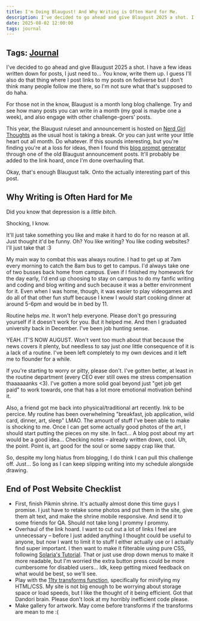 ```yaml
---
title: I'm Doing Blaugust! And Why Writing is Often Hard for Me.
description: I've decided to go ahead and give Blaugust 2025 a shot. I have a few ideas written down for posts, I just need to... You know, write them up. I guess I'll also do that thing where I post links to my posts on fediverse but I don't think many people follow me there, so I'm not sure what that's supposed to do haha. 
date: 2025-08-02 12:00:00
tags: journal
---
```

## Tags: [Journal](/blog/tag/journal)

I've decided to go ahead and give Blaugust 2025 a shot. I have a few ideas written down for posts, I just need to... You know, write them up. I guess I'll also do that thing where I post links to my posts on fediverse but I don't think many people follow me there, so I'm not sure what that's supposed to do haha. 

For those not in the know, Blaugust is a month long blog challenge. Try and see how many posts you can write in a month (my goal is maybe one a week), and also engage with other challenge-goers' posts. 

This year, the Blaugust ruleset and announcement is hosted on [Nerd Girl Thoughts](https://nerdgirlthoughts.game.blog/2025/07/10/blaugust-2025-is-coming/) as the usual host is taking a break. Or you can just write your little heart out all month. Do whatever. If this sounds interesting, but you're finding you're at a loss for ideas, then I found this [blog prompt generator](https://blogprompts.fyi/) through one of the old Blaugust announcement posts. It'll probably be added to the link hoard, once I'm done overhauling that. 

Okay, that's enough Blaugust talk. Onto the actually interesting part of this post. 

## Why Writing is Often Hard for Me

Did you know that depression is a *little bitch*. 

Shocking, I know.

It'll just take something you like and make it hard to do for no reason at all. Just thought it'd be funny. Oh? You like writing? You like coding websites? I'll just take that :3 

My main way to combat this was always routine. I had to get up at 7am every morning to catch the 8am bus to get to campus. I'd always take one of two busses back home from campus. Even if I finished my homework for the day early, I'd end up choosing to stay on campus to do my fanfic writing and coding and blog writing and such because it was a better environment for it. Even when I was home, though, it was easier to play videogames and do all of that other fun stuff because I knew I would start cooking dinner at around 5-6pm and would be in bed by 11. 

Routine helps *me*. It won't help everyone. Please don't go pressuring yourself if it doesn't work for you. But it helped me. And then I graduated university back in December. I've been job hunting sense. 

YEAH. IT'S NOW AUGUST. Won't vent too much about that because the news covers it plenty, but needless to say just *one* little consequence of it is a lack of a routine. I've been left completely to my own devices and it left me to flounder for a while. 

If you're starting to worry or pitty, please don't. I've gotten better, at least in the routine department (every CEO ever still owes me stress compensation thaaaaaanks <3). I've gotten a more solid goal beyond just "get job get paid" to work towards, one that has a lot more emotional motivation behind it. 

Also, a friend got me back into physical/traditional art recently. Ink to be percice. My routine has been overwhelming "breakfast, job application, wild card, dinner, art, sleep" LMAO. The amount of stuff I've been able to make is shocking to me. Once I can get some actually good photos of the art, I should start putting the pieces on my site. In fact... A blog post about my art would be a good idea... Checking notes – already written down, cool. Uh, the point. Point is, art good for the soul or some sappy crap like that. 

So, despite my long hiatus from blogging, I do think I can pull this challenge off. Just... So long as I can keep slipping writing into my schedule alongside drawing. 

## End of Post Website Checklist
- First, finish Pikmin shrine. It's actually almost done this time guys I promise. I just have to retake some photos and put them in the site, give them alt text, and make the shrine mobile responsive. And send it to some friends for QA. Should not take long I prommy I prommy. 
- Overhaul of the link hoard. I want to cut out a lot of links I feel are unnecessary – before I just added anything I thought could be useful to anyone, but now I want to limit it to stuff I either actually use or I actually find super important. I then want to make it filterable using pure CSS, following [Solaria's Tutorial](https://solaria.neocities.org/guides/cssfilter). That or just use drop down menus to make it more readable, but I'm worried the extra button press could be more cumbersome for disabled users... Idk, keep getting mixed feedback on what would be best, so we'll see. 
- Play with the [11ty transforms function](https://www.11ty.dev/docs/transforms/), specifically for minifying my HTML/CSS. My site is not big enough to be worrying about storage space or load speeds, but I like the thought of it being efficient. Got that Dandori brain. Please don't look at my horribly inefficient code please. 
- Make gallery for artwork. May come before transforms if the transforms are mean to me :(